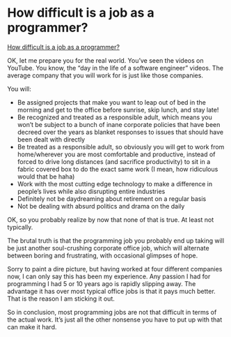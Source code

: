 # How difficult is a job as a programmer?

[How difficult is a job as a programmer?](https://www.quora.com/How-difficult-is-a-job-as-a-programmer)

OK, let me prepare you for the real world. You’ve seen the videos on YouTube. You know, the “day in the life of a software engineer” videos. The average company that you will work for is just like those companies.

You will:

- Be assigned projects that make you want to leap out of bed in the morning and get to the office before sunrise, skip lunch, and stay late!
- Be recognized and treated as a responsible adult, which means you won’t be subject to a bunch of inane corporate policies that have been decreed over the years as blanket responses to issues that should have been dealt with directly
- Be treated as a responsible adult, so obviously you will get to work from home/wherever you are most comfortable and productive, instead of forced to drive long distances (and sacrifice productivity) to sit in a fabric covered box to do the exact same work (I mean, how ridiculous would that be haha)
- Work with the most cutting edge technology to make a difference in people’s lives while also disrupting entire industries
- Definitely not be daydreaming about retirement on a regular basis
- Not be dealing with absurd politics and drama on the daily

OK, so you probably realize by now that none of that is true. At least not typically.

The brutal truth is that the programming job you probably end up taking will be just another soul-crushing corporate office job, which will alternate between boring and frustrating, with occasional glimpses of hope.

Sorry to paint a dire picture, but having worked at four different companies now, I can only say this has been my experience. Any passion I had for programming I had 5 or 10 years ago is rapidly slipping away. The advantage it has over most typical office jobs is that it pays much better. That is the reason I am sticking it out.

So in conclusion, most programming jobs are not that difficult in terms of the actual work. It’s just all the other nonsense you have to put up with that can make it hard.